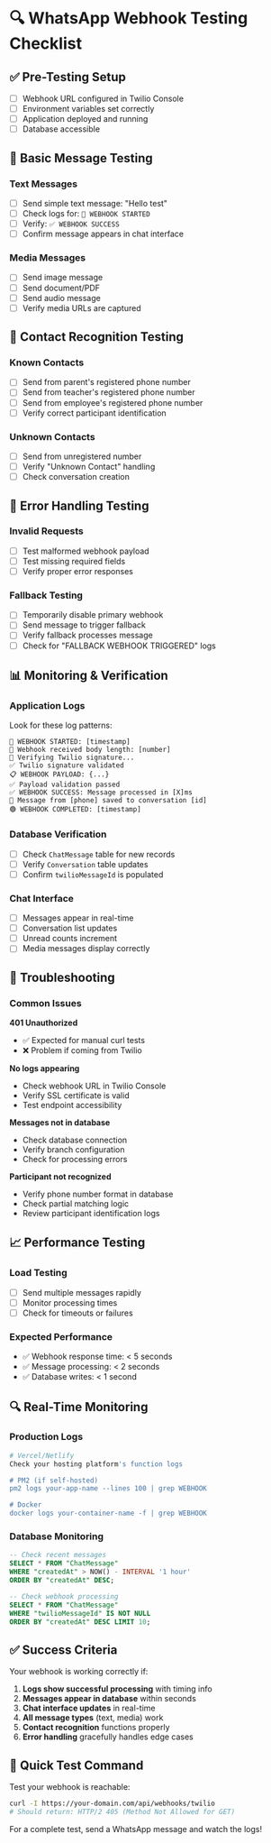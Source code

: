 # 🔍 WhatsApp Webhook Testing Checklist

## ✅ Pre-Testing Setup

- [ ] Webhook URL configured in Twilio Console
- [ ] Environment variables set correctly
- [ ] Application deployed and running
- [ ] Database accessible

## 📱 Basic Message Testing

### Text Messages
- [ ] Send simple text message: "Hello test"
- [ ] Check logs for: `🔵 WEBHOOK STARTED`
- [ ] Verify: `✅ WEBHOOK SUCCESS`
- [ ] Confirm message appears in chat interface

### Media Messages  
- [ ] Send image message
- [ ] Send document/PDF
- [ ] Send audio message
- [ ] Verify media URLs are captured

## 👥 Contact Recognition Testing

### Known Contacts
- [ ] Send from parent's registered phone number
- [ ] Send from teacher's registered phone number  
- [ ] Send from employee's registered phone number
- [ ] Verify correct participant identification

### Unknown Contacts
- [ ] Send from unregistered number
- [ ] Verify "Unknown Contact" handling
- [ ] Check conversation creation

## 🔧 Error Handling Testing

### Invalid Requests
- [ ] Test malformed webhook payload
- [ ] Test missing required fields
- [ ] Verify proper error responses

### Fallback Testing
- [ ] Temporarily disable primary webhook
- [ ] Send message to trigger fallback
- [ ] Verify fallback processes message
- [ ] Check for "FALLBACK WEBHOOK TRIGGERED" logs

## 📊 Monitoring & Verification

### Application Logs
Look for these log patterns:
```
🔵 WEBHOOK STARTED: [timestamp]
📩 Webhook received body length: [number]
🔐 Verifying Twilio signature...
✅ Twilio signature validated
📋 WEBHOOK PAYLOAD: {...}
✅ Payload validation passed
✅ WEBHOOK SUCCESS: Message processed in [X]ms
📨 Message from [phone] saved to conversation [id]
🟢 WEBHOOK COMPLETED: [timestamp]
```

### Database Verification
- [ ] Check `ChatMessage` table for new records
- [ ] Verify `Conversation` table updates
- [ ] Confirm `twilioMessageId` is populated

### Chat Interface
- [ ] Messages appear in real-time
- [ ] Conversation list updates
- [ ] Unread counts increment
- [ ] Media messages display correctly

## 🚨 Troubleshooting

### Common Issues

**401 Unauthorized**
- ✅ Expected for manual curl tests
- ❌ Problem if coming from Twilio

**No logs appearing**
- Check webhook URL in Twilio Console
- Verify SSL certificate is valid
- Test endpoint accessibility

**Messages not in database**
- Check database connection
- Verify branch configuration
- Check for processing errors

**Participant not recognized**
- Verify phone number format in database
- Check partial matching logic
- Review participant identification logs

## 📈 Performance Testing

### Load Testing
- [ ] Send multiple messages rapidly
- [ ] Monitor processing times
- [ ] Check for timeouts or failures

### Expected Performance
- ✅ Webhook response time: < 5 seconds
- ✅ Message processing: < 2 seconds  
- ✅ Database writes: < 1 second

## 🔍 Real-Time Monitoring

### Production Logs
```bash
# Vercel/Netlify
Check your hosting platform's function logs

# PM2 (if self-hosted)
pm2 logs your-app-name --lines 100 | grep WEBHOOK

# Docker
docker logs your-container-name -f | grep WEBHOOK
```

### Database Monitoring
```sql
-- Check recent messages
SELECT * FROM "ChatMessage" 
WHERE "createdAt" > NOW() - INTERVAL '1 hour'
ORDER BY "createdAt" DESC;

-- Check webhook processing
SELECT * FROM "ChatMessage" 
WHERE "twilioMessageId" IS NOT NULL
ORDER BY "createdAt" DESC LIMIT 10;
```

## ✅ Success Criteria

Your webhook is working correctly if:

1. **Logs show successful processing** with timing info
2. **Messages appear in database** within seconds
3. **Chat interface updates** in real-time  
4. **All message types** (text, media) work
5. **Contact recognition** functions properly
6. **Error handling** gracefully handles edge cases

## 🎯 Quick Test Command

Test your webhook is reachable:
```bash
curl -I https://your-domain.com/api/webhooks/twilio
# Should return: HTTP/2 405 (Method Not Allowed for GET)
```

For a complete test, send a WhatsApp message and watch the logs! 